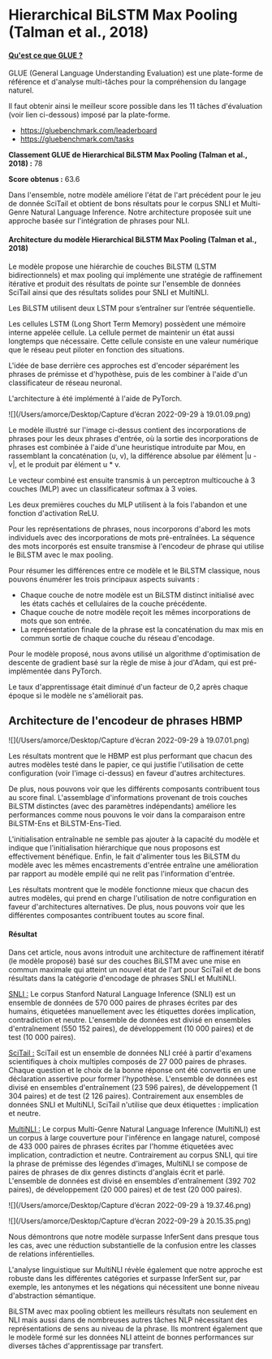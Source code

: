 # Hierarchical BiLSTM Max Pooling (Talman et al., 2018)

#### <u>Qu'est ce que GLUE ?</u>

GLUE (General Language Understanding Evaluation) est une plate-forme de référence et d'analyse multi-tâches pour la compréhension du langage naturel.

Il faut obtenir ainsi le meilleur score possible dans les 11 tâches d'évaluation (voir lien ci-dessous) imposé par la plate-forme.

- https://gluebenchmark.com/leaderboard
- https://gluebenchmark.com/tasks

**Classement GLUE de Hierarchical BiLSTM Max Pooling (Talman et al., 2018) :** 78

**Score obtenus :** 63.6

Dans l'ensemble, notre modèle améliore l'état de l'art précédent pour le jeu de donnée SciTail et obtient de bons résultats pour le corpus SNLI et Multi-Genre Natural Language Inference. Notre architecture proposée suit une approche basée sur l'intégration de phrases pour NLI.

#### Architecture du modèle Hierarchical BiLSTM Max Pooling (Talman et al., 2018)

Le modèle propose une hiérarchie de couches BiLSTM (LSTM bidirectionnels) et max pooling qui implémente une stratégie de raffinement itérative et produit des résultats de pointe sur l'ensemble de données SciTail ainsi que des résultats solides pour SNLI et MultiNLI.

Les BiLSTM utilisent deux LSTM pour s’entraîner sur l’entrée séquentielle.

Les cellules LSTM (Long Short Term Memory) possèdent une mémoire interne appelée cellule. La cellule permet de maintenir un état aussi longtemps que nécessaire. Cette cellule consiste en une valeur numérique que le réseau peut piloter en fonction des situations.

L'idée de base derrière ces approches est d'encoder séparément les phrases de prémisse et d'hypothèse, puis de les combiner à l'aide d'un classificateur de réseau neuronal.

L'architecture à été implémenté à l'aide de PyTorch.

![](/Users/amorce/Desktop/Capture d’écran 2022-09-29 à 19.01.09.png)

Le modèle illustré sur l'image ci-dessus contient des incorporations de phrases pour les deux phrases d'entrée, où la sortie des incorporations de phrases est combinée à l'aide d'une heuristique introduite par Mou, en rassemblant la concaténation (u, v), la différence absolue par élément |u - v|, et le produit par élément u * v. 

Le vecteur combiné est ensuite transmis à un perceptron multicouche à 3 couches (MLP) avec un classificateur softmax à 3 voies.

 Les deux premières couches du MLP utilisent à la fois l'abandon et une fonction d'activation ReLU.

Pour les représentations de phrases, nous incorporons d'abord les mots individuels avec des incorporations de mots pré-entraînées. La séquence des mots incorporés est ensuite transmise à l'encodeur de phrase qui utilise le BiLSTM avec le max pooling.  

Pour résumer les différences entre ce modèle et le BiLSTM classique, nous pouvons énumérer les trois principaux aspects suivants :

- Chaque couche de notre modèle est un BiLSTM distinct initialisé avec les états cachés et cellulaires de la couche précédente.
- Chaque couche de notre modèle reçoit les mêmes incorporations de mots que son entrée.
- La représentation finale de la phrase est la concaténation du max mis en commun sortie de chaque couche du réseau d'encodage.

Pour le modèle proposé, nous avons utilisé un algorithme d'optimisation de descente de gradient basé sur la règle de mise à jour d'Adam, qui est pré-implémentée dans PyTorch.

 Le taux d'apprentissage était diminué d'un facteur de 0,2 après chaque époque si le modèle ne s'améliorait pas.

## Architecture de l'encodeur de phrases HBMP

![](/Users/amorce/Desktop/Capture d’écran 2022-09-29 à 19.07.01.png)



Les résultats montrent que le HBMP est plus performant que chacun des autres modèles testé dans le papier, ce qui justifie l'utilisation de cette configuration (voir l'image ci-dessus) en faveur d'autres architectures. 

De plus, nous pouvons voir que les différents composants contribuent tous au score final. L'assemblage d'informations provenant de trois couches BiLSTM distinctes (avec des paramètres indépendants) améliore les performances comme nous pouvons le voir dans la comparaison entre BiLSTM-Ens et BiLSTM-Ens-Tied. 

L'initialisation entraînable ne semble pas ajouter à la capacité du modèle et indique que l'initialisation hiérarchique que nous proposons est effectivement bénéfique. Enfin, le fait d'alimenter tous les BiLSTM du modèle avec les mêmes encastrements d'entrée entraîne une amélioration par rapport au modèle empilé qui ne relit pas l'information d'entrée.

Les résultats montrent que le modèle fonctionne mieux que chacun des autres modèles, qui prend en charge l'utilisation de notre configuration en faveur d'architectures alternatives. De plus, nous pouvons voir que les différentes composantes contribuent toutes au score final.

#### Résultat

Dans cet article, nous avons introduit une architecture de raffinement itératif (le modèle proposé) basé sur des couches BiLSTM avec une mise en commun maximale qui atteint un nouvel état de l'art pour SciTail et de bons résultats dans la catégorie d'encodage de phrases SNLI et MultiNLI.

<u>SNLI :</u> Le corpus Stanford Natural Language Inference (SNLI) est un ensemble de données de 570 000 paires de phrases écrites par des humains, étiquetées manuellement avec les étiquettes dorées implication, contradiction et neutre. L'ensemble de données est divisé en ensembles d'entraînement (550 152 paires), de développement (10 000 paires) et de test (10 000 paires).

<u>SciTail :</u> SciTail est un ensemble de données NLI créé à partir d'examens scientifiques à choix multiples composés de 27 000 paires de phrases. Chaque question et le choix de la bonne réponse ont été convertis en une déclaration assertive pour former l'hypothèse. L'ensemble de données est divisé en ensembles d'entraînement (23 596 paires), de développement (1 304 paires) et de test (2 126 paires). Contrairement aux ensembles de données SNLI et MultiNLI, SciTail n'utilise que deux étiquettes : implication et neutre.

<u>MultiNLI :</u> Le corpus Multi-Genre Natural Language Inference (MultiNLI) est un corpus à large couverture pour l'inférence en langage naturel, composé de 433 000 paires de phrases écrites par l'homme étiquetées avec implication, contradiction et neutre. Contrairement au corpus SNLI, qui tire la phrase de prémisse des légendes d'images, MultiNLI se compose de paires de phrases de dix genres distincts d'anglais écrit et parlé. L'ensemble de données est divisé en ensembles d'entraînement (392 702 paires), de développement (20 000 paires) et de test (20 000 paires).

![](/Users/amorce/Desktop/Capture d’écran 2022-09-29 à 19.37.46.png)

![](/Users/amorce/Desktop/Capture d’écran 2022-09-29 à 20.15.35.png)

Nous démontrons que notre modèle surpasse InferSent dans presque tous les cas, avec une réduction substantielle de la confusion entre les classes de relations inférentielles.

L'analyse linguistique sur MultiNLI révèle également que notre approche est robuste dans les différentes catégories et surpasse InferSent sur, par exemple, les antonymes et les négations qui nécessitent une bonne niveau d'abstraction sémantique.

BiLSTM avec max pooling obtient les meilleurs résultats non seulement en NLI mais aussi dans de nombreuses autres tâches NLP nécessitant des représentations de sens au niveau de la phrase. Ils montrent également que le modèle formé sur les données NLI atteint de bonnes performances sur diverses tâches d'apprentissage par transfert.
